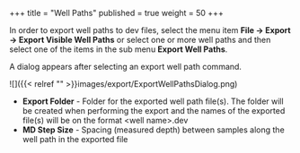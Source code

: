 +++
title = "Well Paths"
published = true
weight = 50
+++

In order to export well paths to dev files, select the menu item **File -> Export -> Export Visible Well Paths** or select one or more well paths and then select one of the items in the sub menu **Export Well Paths**.

A dialog appears after selecting an export well path command.

![]({{< relref "" >}}images/export/ExportWellPathsDialog.png)

- **Export Folder** - Folder for the exported well path file(s). The folder will be created when performing the export and the names of the exported file(s) will be on the format \<well name\>.dev
- **MD Step Size** - Spacing (measured depth) between samples along the well path in the exported file
